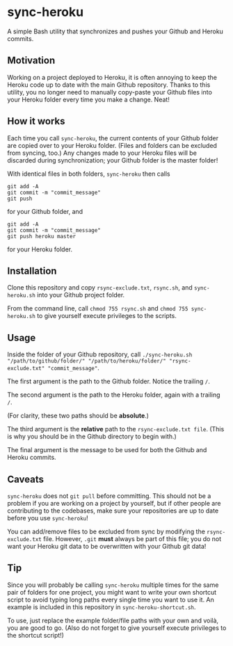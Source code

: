 # sync-heroku
A simple Bash utility that synchronizes and pushes your Github and Heroku commits.

## Motivation
Working on a project deployed to Heroku, it is often annoying to keep the Heroku code up to date with the main Github repository. Thanks to this utility, you no longer need to manually copy-paste your Github files into your Heroku folder every time you make a change. Neat!

## How it works
Each time you call `sync-heroku`, the current contents of your Github folder are copied over to your Heroku folder. (Files and folders can be excluded from syncing, too.) Any changes made to your Heroku files will be discarded during synchronization; your Github folder is the master folder!

With identical files in both folders, `sync-heroku` then calls
```
git add -A
git commit -m "commit_message"
git push
```
for your Github folder, and
```
git add -A
git commit -m "commit_message"
git push heroku master
```
for your Heroku folder.

## Installation
Clone this repository and copy `rsync-exclude.txt`, `rsync.sh`, and `sync-heroku.sh` into your Github project folder.

From the command line, call `chmod 755 rsync.sh` and `chmod 755 sync-heroku.sh` to give yourself execute privileges to the scripts.

## Usage
Inside the folder of your Github repository, call `./sync-heroku.sh "/path/to/github/folder/" "/path/to/heroku/folder/"
"rsync-exclude.txt" "commit_message"`.

The first argument is the path to the Github folder. Notice the trailing `/`.

The second argument is the path to the Heroku folder, again with a trailing `/`.

(For clarity, these two paths should be **absolute**.)

The third argument is the **relative** path to the `rsync-exclude.txt file`. (This is why you should be in the Github directory to begin with.)

The final argument is the message to be used for both the Github and Heroku commits.

## Caveats
`sync-heroku` does not `git pull` before committing. This should not be a problem if you are working on a project by yourself, but if other people are contributing to the codebases, make sure your repositories are up to date before you use `sync-heroku`!

You can add/remove files to be excluded from sync by modifying the `rsync-exclude.txt` file. However, `.git` **must** always be part of this file; you do not want your Heroku git data to be overwritten with your Github git data!

## Tip
Since you will probably be calling `sync-heroku` multiple times for the same pair of folders for one project, you might want to write your own shortcut script to avoid typing long paths every single time you want to use it. An example is included in this repository in `sync-heroku-shortcut.sh`.

To use, just replace the example folder/file paths with your own and voilà, you are good to go. (Also do not forget to give yourself execute privileges to the shortcut script!)